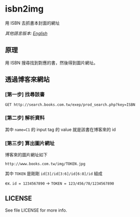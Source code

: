# isbn2img
用 ISBN 去抓書本封面的網址

*其他語言版本: [English](README.md)*

## 原理

用 ISBN 搜尋找到對應的書，然後得到圖片網址。

## 透過博客來網站

### [第一步] 找尋該書

```
GET http://search.books.com.tw/exep/prod_search.php?key=ISBN
```

### [第二步] 解析資料

其中 `name=C1` 的 input tag 的 value 就是該書在博客來的 id

### [第三步] 算出圖片網址

博客來的圖片網址如下

```
http://www.books.com.tw/img/TOKEN.jpg
```

其中 `TOKEN` 是剛剛 `id[3]/id[3:6]/id[6:8]/id` 組成

ex. `id = 1234567890` -> `TOKEN = 123/456/78/1234567890`

## LICENSE

See file LICENSE for more info.
